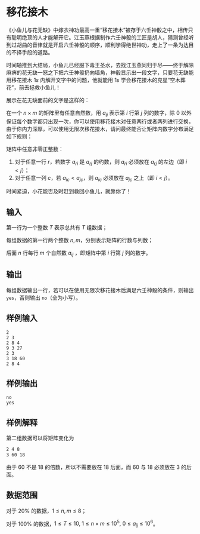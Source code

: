 # 移花接木

《小鱼儿与花无缺》中嫁衣神功最高一重“移花接木”被存于六壬神骰之中，相传只有聪明绝顶的人才能解开它。江玉燕根据制作六壬神骰的工匠是胡人，猜测曾经听到过胡曲的音律就是开启六壬神骰的顺序，顺利学得绝世神功，走上了一条为达目的不择手段的道路。

时间轴推到大结局，小鱼儿已经服下毒王圣水，去找江玉燕同归于尽——终于解除麻痹的花无缺一怒之下把六壬神骰扔向墙角，神骰显示出一段文字，只要花无缺能用移花接木 $1s$ 内解开文字中的问题，他就能用 $1s$ 学会移花接木的克星“空木葬花”，前去拯救小鱼儿！

展示在花无缺面前的文字是这样的：

在一个 $n\times m$ 的矩阵里有任意自然数，用 $a_{ij}$ 表示第 $i$ 行第 $j$ 列的数字，除 $0$ 以外保证每个数字都只出现一次，你可以使用移花接木对任意两行或者两列进行交换，由于你内力深厚，可以使用无限次移花接木，请问最终能否让矩阵内数字分布满足如下规则：

矩阵中任意非零正整数：

1. 对于任意一行 $r$，若数字 $a_{ri}$ 是 $a_{rj}$ 的约数，则 $a_{ri}$ 必须放在 $a_{rj}$ 的左边（即 $i<j$）；
2. 对于任意一列 $c$，若 $a_{ic}<a_{jc}$，则 $a_{ic}$ 必须放在 $a_{jc}$ 之上（即 $i<j$）。

时间紧迫，小花能否及时赶到救回小鱼儿，就靠你了！

## 输入

第一行为一个整数 $T$ 表示总共有 $T$ 组数据；

每组数据的第一行两个整数 $n,m$，分别表示矩阵的行数与列数；

后面 $n$ 行每行 $m$ 个自然数 $a_{ij}$ ，即矩阵中第 $i$ 行第 $j$ 列的数字。

## 输出

每组数据输出一行，若可以在使用无限次移花接木后满足六壬神骰的条件，则输出 `yes`，否则输出 `no`（全为小写）。

## 样例输入

```
2
2 3
2 8 4
9 3 27
2 3
3 18 60
2 8 4
```

## 样例输出

```
no
yes
```

## 样例解释

第二组数据可以将矩阵变化为

```bash
2 4 8
3 60 18
```

由于 $60$ 不是 $18$ 的倍数，所以不需要放在 $18$ 后面，而 $60$ 与 $18$ 必须放在 $3$ 的后面。

## 数据范围

对于 $20\%$ 的数据，$1\leq n,m\leq8$；

对于 $100\%$ 的数据，$1\leq T\leq10,~1\leq n\times m\leq 10^5,~0\leq a_{ij}\leq10^6$。